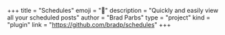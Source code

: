 +++
title = "Schedules"
emoji = "📅️"
description = "Quickly and easily view all your scheduled posts"
author = "Brad Parbs"
type = "project"
kind = "plugin"
link = "https://github.com/bradp/schedules"
+++
